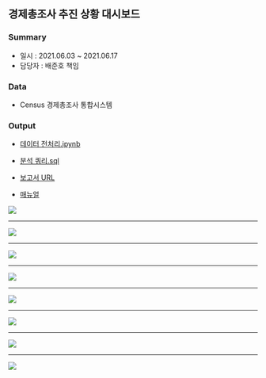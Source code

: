 ## 경제총조사 추진 상황 대시보드
### Summary
- 일시 : 2021.06.03 ~ 2021.06.17
- 담당자 : 배준호 책임

### Data
 - Census 경제총조사 통합시스템

### Output
- [데이터 전처리.ipynb](https://github.com/juunho/Suwon-2021/blob/768548b4c641628efceb92f5d6891a4e03ff0afb/%EA%B2%BD%EC%A0%9C%EC%B4%9D%EC%A1%B0%EC%82%AC/%EA%B2%BD%EC%A0%9C%EC%B4%9D%EC%A1%B0%EC%82%AC%20%EB%8D%B0%EC%9D%B4%ED%84%B0%20%EC%A0%84%EC%B2%98%EB%A6%AC.ipynb)
-  [분석 쿼리.sql](https://github.com/juunho/Suwon-2021/blob/14bae808f84f3b018af92bda577db4321d502855/Data%20Visualization/2.%20%EA%B2%BD%EC%A0%9C%EC%B4%9D%EC%A1%B0%EC%82%AC%20%EC%B6%94%EC%A7%84%20%EC%83%81%ED%99%A9/%EB%B6%84%EC%84%9D%20%EC%BF%BC%EB%A6%AC.sql)

- [보고서 URL](http://27.101.101.188:20007/studio/exported/1f4ce96d8ebb4bdf89e066e0d067c94dfeb88beb081a4a8ab2e543c6cad7f7b4)
- [매뉴얼](https://github.com/juunho/Suwon-2021/blob/39b9fb14d340f2a7719e2a8a064c664f329407e7/Data%20Visualization/2.%20%EA%B2%BD%EC%A0%9C%EC%B4%9D%EC%A1%B0%EC%82%AC%20%EC%B6%94%EC%A7%84%20%EC%83%81%ED%99%A9/%EA%B2%BD%EC%A0%9C%EC%B4%9D%EC%A1%B0%EC%82%AC%20%EC%B6%94%EC%A7%84%20%EC%83%81%ED%99%A9%20%EB%A7%A4%EB%89%B4%EC%96%BC.pdf)


<img src="https://github.com/juunho/Suwon-2021/blob/cd0b82a759bf08745b6fc3922fefad66026b6b53/Data%20Visualization/2.%20%EA%B2%BD%EC%A0%9C%EC%B4%9D%EC%A1%B0%EC%82%AC%20%EC%B6%94%EC%A7%84%20%EC%83%81%ED%99%A9/IMAGE/IMG_1.png">

---

<img src="https://github.com/juunho/Suwon-2021/blob/cd0b82a759bf08745b6fc3922fefad66026b6b53/Data%20Visualization/2.%20%EA%B2%BD%EC%A0%9C%EC%B4%9D%EC%A1%B0%EC%82%AC%20%EC%B6%94%EC%A7%84%20%EC%83%81%ED%99%A9/IMAGE/IMG_2.png">

---

<img src="https://github.com/juunho/Suwon-2021/blob/cd0b82a759bf08745b6fc3922fefad66026b6b53/Data%20Visualization/2.%20%EA%B2%BD%EC%A0%9C%EC%B4%9D%EC%A1%B0%EC%82%AC%20%EC%B6%94%EC%A7%84%20%EC%83%81%ED%99%A9/IMAGE/IMG_3.png">

---

<img src="https://github.com/juunho/Suwon-2021/blob/cd0b82a759bf08745b6fc3922fefad66026b6b53/Data%20Visualization/2.%20%EA%B2%BD%EC%A0%9C%EC%B4%9D%EC%A1%B0%EC%82%AC%20%EC%B6%94%EC%A7%84%20%EC%83%81%ED%99%A9/IMAGE/IMG_4.png">

---

<img src="https://github.com/juunho/Suwon-2021/blob/cd0b82a759bf08745b6fc3922fefad66026b6b53/Data%20Visualization/2.%20%EA%B2%BD%EC%A0%9C%EC%B4%9D%EC%A1%B0%EC%82%AC%20%EC%B6%94%EC%A7%84%20%EC%83%81%ED%99%A9/IMAGE/IMG_5.png">

---

<img src="https://github.com/juunho/Suwon-2021/blob/cd0b82a759bf08745b6fc3922fefad66026b6b53/Data%20Visualization/2.%20%EA%B2%BD%EC%A0%9C%EC%B4%9D%EC%A1%B0%EC%82%AC%20%EC%B6%94%EC%A7%84%20%EC%83%81%ED%99%A9/IMAGE/IMG_6.png">

---

<img src="https://github.com/juunho/Suwon-2021/blob/cd0b82a759bf08745b6fc3922fefad66026b6b53/Data%20Visualization/2.%20%EA%B2%BD%EC%A0%9C%EC%B4%9D%EC%A1%B0%EC%82%AC%20%EC%B6%94%EC%A7%84%20%EC%83%81%ED%99%A9/IMAGE/IMG_7.png">

---

<img src="https://github.com/juunho/Suwon-2021/blob/cd0b82a759bf08745b6fc3922fefad66026b6b53/Data%20Visualization/2.%20%EA%B2%BD%EC%A0%9C%EC%B4%9D%EC%A1%B0%EC%82%AC%20%EC%B6%94%EC%A7%84%20%EC%83%81%ED%99%A9/IMAGE/IMG_8.png">
